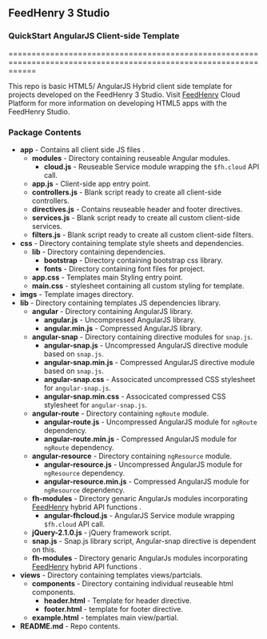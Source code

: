 ## FeedHenry 3 Studio
### QuickStart AngularJS Client-side Template 
==================================================================================================================

This repo is basic HTML5/ AngularJS Hybrid client side template for projects developed on the FeedHenry 3 Studio.
Visit [FeedHenry](http://www.feedhenry.com) Cloud Platform for more information on developing HTML5 apps with the 
FeedHenry Studio.

### Package Contents
+ **app** - Contains all client side JS files .
    + **modules** - Directory containing reuseable Angular modules.
        + **cloud.js** - Reuseable Service module wrapping the `$fh.cloud` API call.
    + **app.js** - Client-side app entry point.
    + **controllers.js** - Blank script ready to create all client-side controllers.
    + **directives.js** - Contains reuseable header and footer directives.
    + **services.js** - Blank script ready to create all custom client-side services.
    + **filters.js** - Blank script ready to create all custom client-side filters.
+ **css** - Directory containing template style sheets and dependencies.
    + **lib** - Directory containing dependencies.
        + **bootstrap** - Directory containing bootstrap css library.
        + **fonts** - Directory containing font files for project.
    + **app.css** - Templates main Styling entry point.
    + **main.css** - stylesheet containing all custom styling for template.
+ **imgs** - Template images directory.
+ **lib** - Directory containing templates JS dependencies library.
    + **angular** - Directory containing AngularJS library.
        + **angular.js** - Uncompressed AngularJS library.
        + **angular.min.js** - Compressed AngularJS library.
    + **angular-snap** - Directory containing directive modules for `snap.js`.
        + **angular-snap.js** - Uncompressed AngularJS directive module based on `snap.js`.
        + **angular-snap.min.js** - Compressed AngularJS directive module based on `snap.js`.
        + **angular-snap.css** - Associcated uncompressed CSS stylesheet for `angular-snap.js`.
        + **angular-snap.min.css** - Associcated compressed CSS stylesheet for `angular-snap.js`.
    + **angular-route** - Directory containing `ngRoute` module.
        + **angular-route.js** - Uncompressed AngularJS module for `ngRoute` dependency. 
        + **angular-route.min.js** - Compressed AngularJS module for `ngRoute` dependency.
    + **angular-resource** - Directory containing `ngResource` module.
        + **angular-resource.js** - Uncompressed AngularJS module for `ngResource` dependency.
        + **angular-resource.min.js** - Compressed AngularJS module for `ngResource` dependency.
    + **fh-modules** - Directory genaric AngularJs modules incorporating [FeedHenry](http://www.feedhenry.com) hybrid API functions .
        + **angular-fhcloud.js** - AngularJS Service module wrapping `$fh.cloud` API call.
    + **jQuery-2.1.0.js** - jQuery framework script.
    + **snap.js** - Snap.js library script, Angular-snap directive is dependent on this. 
    + **fh-modules** - Directory genaric AngularJs modules incorporating [FeedHenry](http://www.feedhenry.com) hybrid API functions .
+ **views** - Directory containing templates views/partcials.
    + **components** - Directory containing individual reuseable html components.
        + **header.html** - Template for header directive.
        + **footer.html** - template for footer directive.
    + **example.html** - templates main view/partial.
+ **README.md** - Repo contents.